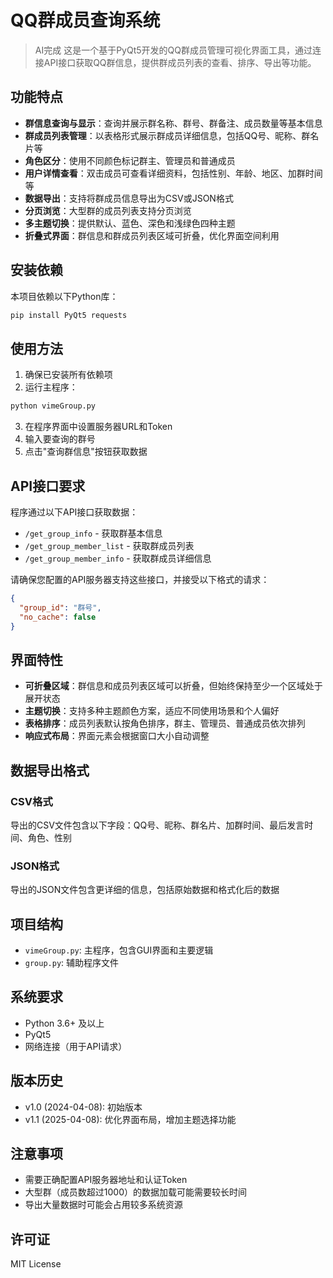 # QQ群成员查询系统
> AI完成
这是一个基于PyQt5开发的QQ群成员管理可视化界面工具，通过连接API接口获取QQ群信息，提供群成员列表的查看、排序、导出等功能。

## 功能特点

- **群信息查询与显示**：查询并展示群名称、群号、群备注、成员数量等基本信息
- **群成员列表管理**：以表格形式展示群成员详细信息，包括QQ号、昵称、群名片等
- **角色区分**：使用不同颜色标记群主、管理员和普通成员
- **用户详情查看**：双击成员可查看详细资料，包括性别、年龄、地区、加群时间等
- **数据导出**：支持将群成员信息导出为CSV或JSON格式
- **分页浏览**：大型群的成员列表支持分页浏览
- **多主题切换**：提供默认、蓝色、深色和浅绿色四种主题
- **折叠式界面**：群信息和群成员列表区域可折叠，优化界面空间利用


## 安装依赖

本项目依赖以下Python库：

```bash
pip install PyQt5 requests
```

## 使用方法

1. 确保已安装所有依赖项
2. 运行主程序：

```bash
python vimeGroup.py
```

3. 在程序界面中设置服务器URL和Token
4. 输入要查询的群号
5. 点击"查询群信息"按钮获取数据

## API接口要求

程序通过以下API接口获取数据：

- `/get_group_info` - 获取群基本信息
- `/get_group_member_list` - 获取群成员列表
- `/get_group_member_info` - 获取群成员详细信息

请确保您配置的API服务器支持这些接口，并接受以下格式的请求：

```json
{
  "group_id": "群号",
  "no_cache": false
}
```

## 界面特性

- **可折叠区域**：群信息和成员列表区域可以折叠，但始终保持至少一个区域处于展开状态
- **主题切换**：支持多种主题颜色方案，适应不同使用场景和个人偏好
- **表格排序**：成员列表默认按角色排序，群主、管理员、普通成员依次排列
- **响应式布局**：界面元素会根据窗口大小自动调整

## 数据导出格式

### CSV格式
导出的CSV文件包含以下字段：QQ号、昵称、群名片、加群时间、最后发言时间、角色、性别

### JSON格式
导出的JSON文件包含更详细的信息，包括原始数据和格式化后的数据

## 项目结构

- `vimeGroup.py`: 主程序，包含GUI界面和主要逻辑
- `group.py`: 辅助程序文件

## 系统要求

- Python 3.6+ 及以上
- PyQt5
- 网络连接（用于API请求）

## 版本历史

- v1.0 (2024-04-08): 初始版本
- v1.1 (2025-04-08): 优化界面布局，增加主题选择功能

## 注意事项

- 需要正确配置API服务器地址和认证Token
- 大型群（成员数超过1000）的数据加载可能需要较长时间
- 导出大量数据时可能会占用较多系统资源

## 许可证

MIT License